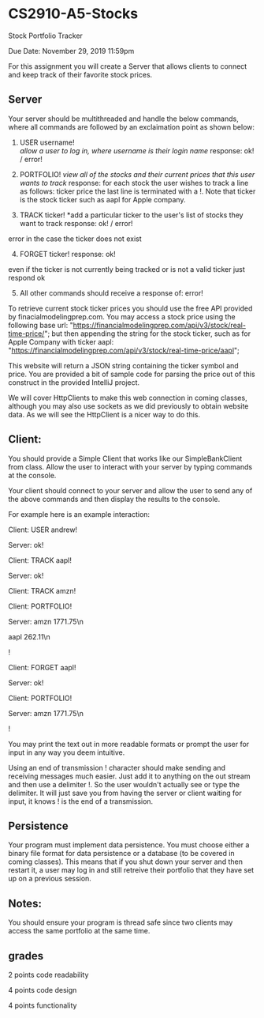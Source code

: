 # CS2910-A5-Stocks
Stock Portfolio Tracker

Due Date: November 29, 2019 11:59pm

For this assignment you will create a Server that allows clients to connect and keep track of their favorite stock prices.

## Server

Your server should be multithreaded and handle the below commands, where all commands are followed by an exclaimation point as shown below:

1. USER username!  
*allow a user to log in, where username is their login name*
response: ok! / error! 

2. PORTFOLIO! 
*view all of the stocks and their current prices that this user wants to track*
response: 
for each stock the user wishes to track a line as follows:
ticker price
the last line is terminated with a !. Note that ticker is the stock ticker such as aapl for Apple company.

3. TRACK ticker! 
*add a particular ticker to the user's list of stocks they want to track
response: 
ok! / error! 

error in the case the ticker does not exist

4. FORGET ticker!
response: 
ok!

even if the ticker is not currently being tracked or is not a valid ticker just respond ok

5. All other commands should receive a response of:
error! 

To retrieve current stock ticker prices you should use the free API provided by finacialmodelingprep.com.
You may access a stock price using the following base url:
"https://financialmodelingprep.com/api/v3/stock/real-time-price/";
but then appending the string for the stock ticker, such as for Apple Company with ticker aapl:
"https://financialmodelingprep.com/api/v3/stock/real-time-price/aapl";

This website will return a JSON string containing the ticker symbol and price. You are provided a bit of sample code for parsing the price out of this construct in the provided IntelliJ project.

We will cover HttpClients to make this web connection in coming classes, although you may also use sockets as we did previously to obtain website data. As we will see the HttpClient is a nicer way to do this.

## Client:
You should provide a Simple Client that works like our SimpleBankClient from class. Allow the user to interact with your server by typing commands at the console. 

Your client should connect to your server and allow the user to send any of the above commands and then display the results to the console. 

For example here is an example interaction:

Client: USER andrew!

Server: ok!

Client: TRACK aapl! 

Server: ok!

Client: TRACK amzn!

Client: PORTFOLIO!

Server: amzn 1771.75\n

aapl 262.11\n

!

Client: FORGET aapl!

Server: ok!

Client: PORTFOLIO!

Server: amzn 1771.75\n

!

You may print the text out in more readable formats or prompt the user for input in any way you deem intuitive. 

Using an end of transmission ! character should make sending and receiving messages much easier. Just add it to anything on the out stream and then use a delimiter !. So the user wouldn't actually see or type the delimiter. It will just save you from having the server or client waiting for input, it knows ! is the end of a transmission.

## Persistence

Your program must implement data persistence. You must choose either a binary file format for data persistence or a database (to be covered in coming classes). This means that if you shut down your server and then restart it, a user may log in and still retreive their portfolio that they have set up on a previous session.

## Notes:

You should ensure your program is thread safe since two clients may access the same portfolio at the same time.

## grades

2 points code readability

4 points code design

4 points functionality






